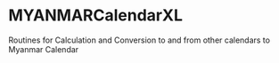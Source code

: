 # MYANMARCalendarXL
Routines for Calculation and Conversion to and from other calendars to Myanmar Calendar
